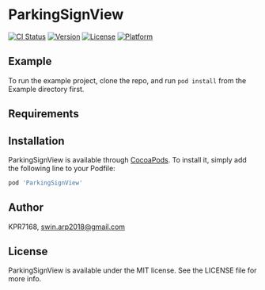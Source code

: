 # ParkingSignView

[![CI Status](https://img.shields.io/travis/KPR7168/ParkingSignView.svg?style=flat)](https://travis-ci.org/KPR7168/ParkingSignView)
[![Version](https://img.shields.io/cocoapods/v/ParkingSignView.svg?style=flat)](https://cocoapods.org/pods/ParkingSignView)
[![License](https://img.shields.io/cocoapods/l/ParkingSignView.svg?style=flat)](https://cocoapods.org/pods/ParkingSignView)
[![Platform](https://img.shields.io/cocoapods/p/ParkingSignView.svg?style=flat)](https://cocoapods.org/pods/ParkingSignView)

## Example

To run the example project, clone the repo, and run `pod install` from the Example directory first.

## Requirements

## Installation

ParkingSignView is available through [CocoaPods](https://cocoapods.org). To install
it, simply add the following line to your Podfile:

```ruby
pod 'ParkingSignView'
```

## Author

KPR7168, swin.arp2018@gmail.com

## License

ParkingSignView is available under the MIT license. See the LICENSE file for more info.
